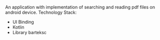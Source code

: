 An application with implementation of searching and reading pdf files on android device.
Technology Stack:
- UI Binding
- Kotlin
- Library barteksc 
